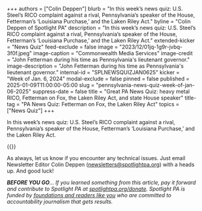 +++
authors = ["Colin Deppen"]
blurb = "In this week’s news quiz: U.S. Steel’s RICO complaint against a rival, Pennsylvania’s speaker of the House, Fetterman’s ‘Louisiana Purchase,’ and the Laken Riley Act."
byline = "Colin Deppen of Spotlight PA"
description = "In this week’s news quiz: U.S. Steel’s RICO complaint against a rival, Pennsylvania’s speaker of the House, Fetterman’s ‘Louisiana Purchase,’ and the Laken Riley Act."
extended-kicker = "News Quiz"
feed-exclude = false
image = "2023/12/01jq-1g9r-jvbq-3f0f.jpeg"
image-caption = "Commonwealth Media Services"
image-credit = "John Fetterman during his time as Pennsylvania's lieutenant governor."
image-description = "John Fetterman during his time as Pennsylvania's lieutenant governor."
internal-id = "SPLNEWSQUIZJAN0625"
kicker = "Week of Jan. 6, 2024"
modal-exclude = false
pinned = false
published = 2025-01-09T11:00:00-05:00
slug = "pennsylvania-news-quiz-week-of-jan-06-2025"
suppress-date = false
title = "Great PA News Quiz: heavy metal RICO, Fetterman on Fox, the Laken Riley Act, and state House speaker"
title-tag = "PA News Quiz: Fetterman on Fox, the Laken Riley Act"
topics = ["News Quiz"]
+++

In this week’s news quiz: U.S. Steel’s RICO complaint against a rival, Pennsylvania’s speaker of the House, Fetterman’s ‘Louisiana Purchase,’ and the Laken Riley Act.

{{<typeform id="01JH49YVSCFY0BMA8QD8WXC330" >}}

As always, let us know if you encounter any technical issues. Just email Newsletter Editor Colin Deppen (newsletters@spotlightpa.org) with a heads up. And good luck!

<strong><em>BEFORE YOU GO</em></strong><em>… If you learned something from this article, pay it forward and contribute to Spotlight PA at </em><a href="http://spotlightpa.org/donate"><em>spotlightpa.org/donate</em></a><em>. Spotlight PA is funded by </em><a href="https://www.spotlightpa.org/support"><em>foundations and readers like you</em></a><em> who are committed to accountability journalism that gets results.</em>

